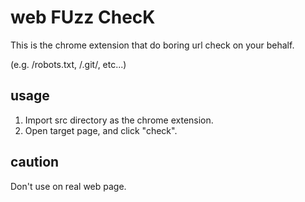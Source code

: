 # web FUzz ChecK

This is the chrome extension that do boring url check on your behalf.

(e.g. /robots.txt, /.git/, etc...)

## usage

1. Import src directory as the chrome extension.
2. Open target page, and click "check".

## caution

Don't use on real web page.
